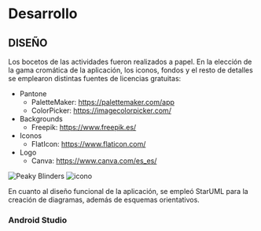 # Desarrollo

## DISEÑO

Los bocetos de las actividades fueron realizados a papel. En la elección de la gama cromática de la aplicación, los iconos, fondos y el resto de detalles se emplearon distintas fuentes de licencias gratuitas:
  + Pantone
    - PaletteMaker: https://palettemaker.com/app
    - ColorPicker: https://imagecolorpicker.com/
  + Backgrounds
    - Freepik: https://www.freepik.es/
  + Iconos
    - FlatIcon: https://www.flaticon.com/
  + Logo
    - Canva: https://www.canva.com/es_es/
    
![Peaky Blinders](https://github.com/AndreaCastroBonilla/integracion-dam/assets/96080740/107efdb3-06bf-4897-9802-ac9c00310e8a)
![icono](https://github.com/AndreaCastroBonilla/integracion-dam/assets/96080740/feaff228-ad20-4d7b-b6fa-d33e924cdf45)

En cuanto al diseño funcional de la aplicación, se empleó StarUML para la creación de diagramas, además de esquemas orientativos.

### Android Studio
